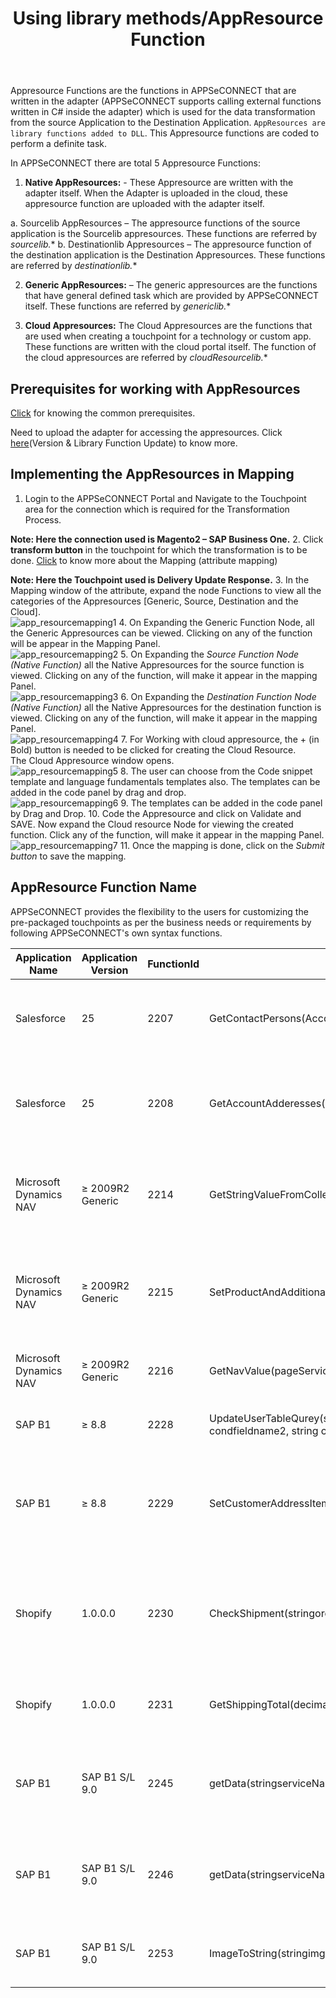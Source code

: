 ﻿---
title: "Using library methods/AppResource Function"
toc: true
tag: developers
category: "Transformation"
menus: 
    transformtipsandtricks:
        title: "Using library methods/AppResource Function"
        weight: 3
        icon: fa fa-file-word-o
        identifier: transformusinglibrary
---
Appresource Functions are the functions in APPSeCONNECT that are written in the adapter (APPSeCONNECT supports calling external 
functions written in C# inside the adapter) which is used for the data transformation from the source Application to the Destination 
Application. `AppResources are library functions added to DLL`. This Appresource functions are coded to perform a definite task. 

In APPSeCONNECT there are total 5 Appresource Functions:

1.	**Native AppResources:** - These Appresource are written with the adapter itself. When the Adapter is uploaded in the cloud, 
    these appresource function are uploaded with the adapter itself.  

a.	Sourcelib AppResources – The appresource functions of the source application is the Sourcelib appresources. 
    These functions are referred by *sourcelib.**
b.	Destinationlib Appresources – The appresource function of the destination application is the Destination Appresources. 
    These functions are referred by *destinationlib.**

2.	**Generic AppResources:** – The generic appresources are the functions that have general defined task which are provided 
    by APPSeCONNECT itself. These functions are referred by *genericlib.**

3.	**Cloud Appresources:** The Cloud Appresources are the functions that are used when creating a touchpoint for a technology or custom app. 
    These functions are written with the cloud portal itself. The function of the cloud appresources are referred by *cloudResourcelib.**

## Prerequisites for working with AppResources

[Click]() for knowing the common prerequisites.

Need to upload the adapter for accessing the appresources. Click [here]()(Version & Library Function Update) to know more.

## Implementing the AppResources in Mapping

1.	Login to the APPSeCONNECT Portal and Navigate to the Touchpoint area for the connection which is required for the 
    Transformation Process.  
 
**Note:  Here the connection used is Magento2 – SAP Business One.**
2.	Click **transform button** in the touchpoint for which the transformation is to be done. 
    [Click]() to know more about the Mapping (attribute mapping)  

**Note: Here the Touchpoint used is Delivery Update Response.**
3.	In the Mapping window of the attribute, expand the node Functions to view all the categories of the Appresources 
    [Generic, Source, Destination and the Cloud].  
![app_resourcemapping1](/staticfiles/Transformation/media/app_resourcemapping1.png)
4.	On Expanding the Generic Function Node, all the Generic Appresources can be viewed. Clicking on any of the function will be 
    appear in the Mapping Panel.  
![app_resourcemapping2](/staticfiles/Transformation/media/app_resourcemapping2.png)	
5.	On Expanding the *Source Function Node (Native Function)* all the Native Appresources for the source function is viewed. 
    Clicking on any of the function, will make it appear in the mapping Panel.  
![app_resourcemapping3](/staticfiles/Transformation/media/app_resourcemapping3.png)	
6.	On Expanding the *Destination Function Node (Native Function)* all the Native Appresources for the 
    destination function is viewed. Clicking on any of the function, will make it appear in the mapping Panel.  
![app_resourcemapping4](/staticfiles/Transformation/media/app_resourcemapping4.png)	
7. For Working with cloud appresource, the + (in Bold) button is needed to be clicked for creating the Cloud Resource.  
   The Cloud Appresource window opens.  
![app_resourcemapping5](/staticfiles/Transformation/media/app_resourcemapping5.png)	
8.	The user can choose from the Code snippet template and language fundamentals templates also. The templates can be 
    added in the code panel by drag and drop.   
![app_resourcemapping6](/staticfiles/Transformation/media/app_resourcemapping6.png)	
9.	The templates can be added in the code panel by Drag and Drop. 
10.	Code the Appresource and click on Validate and SAVE. Now expand the Cloud resource Node for viewing the created function. 
    Click any of the function, will make it appear in the mapping Panel.  
![app_resourcemapping7](/staticfiles/Transformation/media/app_resourcemapping7.png)	
11.	Once the mapping is done, click on the *Submit button* to save the mapping.

## AppResource Function Name

APPSeCONNECT provides the flexibility to the users for customizing the pre-packaged touchpoints as per the business needs 
or requirements by following APPSeCONNECT's own syntax functions.

|Application Name |Application Version |FunctionId|Function Name|Description|Example|
|---|---|---|---|------|----|
|Salesforce|25|2207|GetContactPersons(AccountId)|Get contact persons associated with an account id from Salesforce|NULL|
|Salesforce|25|2208|GetAccountAdderesses(AccountId)|Get billTo and ShipTo addresses associated with an account id from Salesforce|NULL|
|Microsoft Dynamics NAV|≥ 2009R2 Generic|2214|GetStringValueFromCollection (pageService,collectionrootname,field1,value1,field2,value2,readfieldname,separatorbetweenstring,xnamespace)|Using this function we can get string values with separator from collection of fields|GetStringValueFromCollection('/Page/CommentList', 'CommentList','Table_Name','Item', 'No',$itemNo,'Comment','new line','urn:microsoft-dynamics-schemas/page/commentlist')|
|Microsoft Dynamics NAV|≥ 2009R2 Generic|2215|SetProductAndAdditionalAttribute(elementCollection,rootElement,uniqueChild,readoptionidfieldname,splitchar,stringkeys,stringvalues,nameSpace)|Using this function, we can set a collection of Product Attribute and Additional attribute|SetProductAndAdditionalAttribute($allAttribute,'Web_ProductAttribute_Page','AttributeName','AttributeOptionId','~',concat('msrp','~','meta_title'),concat('1','~','magentometa title'),'urn:microsoft-dynamics-schemas/page/itemcard')|
|Microsoft Dynamics NAV|≥ 2009R2 Generic|2216|GetNavValue(pageService,field1,value1,field2,value2,field3,value3,returnField)|Using this function we can get a field value of a Page|GetNavValue('/Page/webapplicationcustomerdata','ApplicationId','1','CustomerNo',$customerNo,'','','WebCustomerId')|
|SAP B1|≥ 8.8|2228|UpdateUserTableQurey(string tablename, string setfieldname, string setfieldvalue, string condfieldname, string condfieldvalue, string condfieldname2, string condfieldvalue2)|You can Update SAP B1 User Table Function|UpdateUserTableQurey('AECTRANDATA', 'U_SyncFlag' ,'Y', 'U_KeyValue', 'Item001', 'U_ObjectCode', '4')|
|SAP B1|≥ 8.8|2229|SetCustomerAddressItems(XPathNavigator addressitem, string cardCode)|This function will return unique Address collection from Magento addresses and SAP B1 Addresses|SetCustomerAddressItems(MagentoAddressItems,SAPB1CardCode)|
|Shopify|1.0.0.0|2230|CheckShipment(stringorderid,stringisShippingExist)|This function is used for checking if an invoice/delivery is created for the order during partial invoice download|CheckShipment('10000001', 1)|
|Shopify|1.0.0.0|2231|GetShippingTotal(decimaltotalPrice,decimaltotalTax,decimalitemsWithoutTax,stringshippingTotal)|This funtion is used for calculating total shipping price of an order|GetShippingTotal(totalPrice, totalTax,itemsWithoutTax,shippingTotal)|
|SAP B1|SAP B1 S/L 9.0|2245|getData(stringserviceName,stringactionParam,stringmethodName,boolvalue)|This function is used for getting data from SAP based on the action parameters passes|getData(serviceName, actionParam, methodName, value)|
|SAP B1|SAP B1 S/L 9.0|2246|getData(stringserviceName,stringactionParam,stringmethodName)|This function is used to get data from SAP B1 based on the action parameter passed|getData(serviceName, actionParam, methodName)|
|SAP B1|SAP B1 S/L 9.0|2253|ImageToString(stringimgpath)|Converts Image information at the path specified to base64 string|ImageToString(imgpath)|